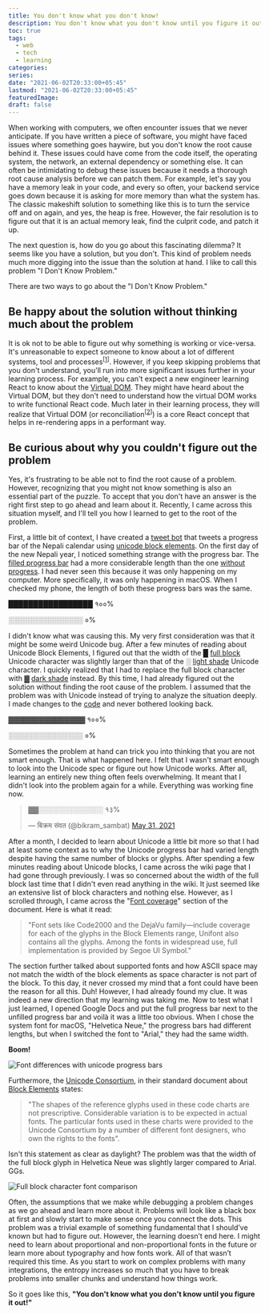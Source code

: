 ```yaml
---
title: You don't know what you don't know!
description: You don't know what you don't know until you figure it out!
toc: true
tags:
  - web
  - tech
  - learning
categories:
series:
date: "2021-06-02T20:33:00+05:45"
lastmod: "2021-06-02T20:33:00+05:45"
featuredImage:
draft: false
---
```


When working with computers, we often encounter issues that we never anticipate. If you have written a piece of software, you might have faced issues where something goes haywire, but you don't know the root cause behind it. These issues could have come from the code itself, the operating system, the network, an external dependency or something else. It can often be intimidating to debug these issues because it needs a thorough root cause analysis before we can patch them. For example, let's say you have a memory leak in your code, and every so often, your backend service goes down because it is asking for more memory than what the system has. The classic makeshift solution to something like this is to turn the service off and on again, and yes, the heap is free. However, the fair resolution is to figure out that it is an actual memory leak, find the culprit code, and patch it up.

The next question is, how do you go about this fascinating dilemma? It seems like you have a solution, but you don't. This kind of problem needs much more digging into the issue than the solution at hand. I like to call this problem "I Don't Know Problem."

There are two ways to go about the "I Don't Know Problem."
## Be happy about the solution without thinking much about the problem

It is ok not to be able to figure out why something is working or vice-versa. It's unreasonable to expect someone to know about a lot of different systems, tool and processes<sup>[[1](https://jvns.ca/blog/learn-how-things-work/#you-can-use-something-without-understanding-how-it-works-and-that-can-be-ok)]</sup>. However, if you keep skipping problems that you don't understand, you'll run into more significant issues further in your learning process. For example, you can't expect a new engineer learning React to know about the [Virtual DOM](https://reactjs.org/docs/faq-internals.html). They might have heard about the Virtual DOM, but they don't need to understand how the virtual DOM works to write functional React code. Much later in their learning process, they will realize that Virtual DOM (or reconciliation<sup>[[2](https://github.com/acdlite/react-fiber-architecture#reconciliation-versus-rendering)]</sup>) is a core React concept that helps in re-rendering apps in a performant way.

## Be curious about why you couldn't figure out the problem

Yes, it's frustrating to be able not to find the root cause of a problem. However, recognizing that you might not know something is also an essential part of the puzzle. To accept that you don't have an answer is the right first step to go ahead and learn about it. Recently, I came across this situation myself, and I'll tell you how I learned to get to the root of the problem.

First, a little bit of context, I have created a [tweet bot](https://twitter.com/bikram_sambat) that tweets a progress bar of the Nepali calendar using [unicode block elements](https://en.wikipedia.org/wiki/Block_Elements). On the first day of the new Nepali year, I noticed something strange with the progress bar. The [filled progress bar](https://twitter.com/bikram_sambat/status/1382034603372908550) had a more considerable length than the one [without progress](https://twitter.com/bikram_sambat/status/1382034607676219392). I had never seen this because it was only happening on my computer. More specifically, it was only happening in macOS. When I checked my phone, the length of both these progress bars was the same.

█████████████████ १००%

░░░░░░░░░░░░░░░ ०%

I didn't know what was causing this. My very first consideration was that it might be some weird Unicode bug. After a few minutes of reading about Unicode Block Elements, I figured out that the width of the █ [full block](https://www.compart.com/en/unicode/U+2588) Unicode character was slightly larger than that of the ░ [light shade](https://www.compart.com/en/unicode/U+2591) Unicode character. I quickly realized that I had to replace the full block character with ▓ [dark shade](https://www.compart.com/en/unicode/U+2593) instead. By this time, I had already figured out the solution without finding the root cause of the problem. I assumed that the problem was with Unicode instead of trying to analyze the situation deeply. I made changes to the [code](https://github.com/mesaugat/bikram-sambat-progress/commit/7bd7490acba4728732e0bde43e13ead9cbca145a) and never bothered looking back.

▓▓▓▓▓▓▓▓▓▓▓▓▓▓▓ १००%

░░░░░░░░░░░░░░░ ०%

Sometimes the problem at hand can trick you into thinking that you are not smart enough. That is what happened here. I felt that I wasn't smart enough to look into the Unicode spec or figure out how Unicode works. After all, learning an entirely new thing often feels overwhelming. It meant that I didn't look into the problem again for a while. Everything was working fine now.

<blockquote class="twitter-tweet"><p lang="und" dir="ltr">▓▓░░░░░░░░░░░░░ १३%</p>&mdash; बिक्रम संवत (@bikram_sambat) <a href="https://twitter.com/bikram_sambat/status/1399229903933947905?ref_src=twsrc%5Etfw">May 31, 2021</a></blockquote> <script async src="https://platform.twitter.com/widgets.js" charset="utf-8"></script>

After a month, I decided to learn about Unicode a little bit more so that I had at least some context as to why the Unicode progress bar had varied length despite having the same number of blocks or glyphs. After spending a few minutes reading about Unicode blocks, I came across the wiki page that I had gone through previously. I was so concerned about the width of the full block last time that I didn't even read anything in the wiki. It just seemed like an extensive list of block characters and nothing else. However, as I scrolled through, I came across the "[Font coverage](https://en.wikipedia.org/wiki/Block_Elements#Font_coverage)" section of the document. Here is what it read:

> "Font sets like Code2000 and the DejaVu family—include coverage for each of the glyphs in the Block Elements range, Unifont also contains all the glyphs. Among the fonts in widespread use, full implementation is provided by Segoe UI Symbol."

The section further talked about supported fonts and how ASCII space may not match the width of the block elements as space character is not part of the block. To this day, it never crossed my mind that a font could have been the reason for all this. Duh! However, I had already found my clue. It was indeed a new direction that my learning was taking me. Now to test what I just learned, I opened Google Docs and put the full progress bar next to the unfilled progress bar and voilà it was a little too obvious. When I chose the system font for macOS, "Helvetica Neue," the progress bars had different lengths, but when I switched the font to "Arial," they had the same width.

__Boom!__

<!-- TODO: Add support for figcaption -->
![Font differences with unicode progress bars](/gifs/what-the-font.gif "Font differences with unicode progress bars")

Furthermore, the [Unicode Consortium](https://unicode.org), in their standard document about [Block Elements](https://unicode.org/charts/PDF/U2580.pdf) states:

> "The shapes of the reference glyphs used in these code charts are not prescriptive. Considerable variation is to be expected in actual fonts. The particular fonts used in these charts were provided to the Unicode Consortium by a number of different font designers, who own the rights to the fonts".

Isn't this statement as clear as daylight? The problem was that the width of the full block glyph in Helvetica Neue was slightly larger compared to Arial. GGs.

![Full block character font comparison](/gifs/full-block-character-comparison.gif "Full block character font comparison")

Often, the assumptions that we make while debugging a problem changes as we go ahead and learn more about it. Problems will look like a black box at first and slowly start to make sense once you connect the dots. This problem was a trivial example of something fundamental that I should’ve known but had to figure out. However, the learning doesn’t end here. I might need to learn about proportional and non-proportional fonts in the future or learn more about typography and how fonts work. All of that wasn’t required this time. As you start to work on complex problems with many integrations, the entropy increases so much that you have to break problems into smaller chunks and understand how things work.

So it goes like this, __"You don't know what you don't know until you figure it out!"__
